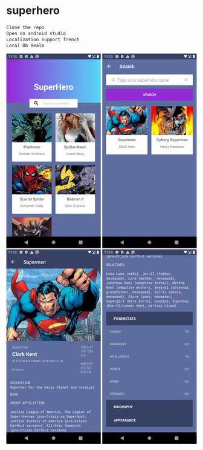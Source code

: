 # superhero
```
Clone the repo
Open on android studio
Localization support french
Local Db Realm 
```
<p>
  <img src="Screenshot_1582622000.png" width="250" title="hover text">
  <img src="Screenshot_1582622020.png" width="250" alt="accessibility text">
  <img src="Screenshot_1582622032.png" width="250" alt="accessibility text">
  <img src="Screenshot_1582622037.png" width="250" alt="accessibility text">
</p>
